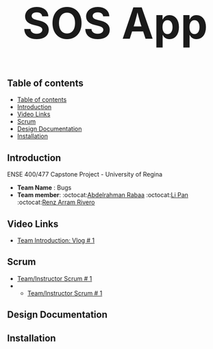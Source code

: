 <h1 align="center" style="font-size:100px" >
  SOS App
</h1>

## Table of contents
- [Table of contents](#table-of-contents)
- [Introduction](#introduction)
- [Video Links](#video-links)
- [Scrum](#scrum)
- [Design Documentation](#design-documentation)
- [Installation](#installation)


## Introduction
ENSE 400/477 Capstone Project - University of Regina 
- **Team Name** : Bugs
- **Team member**: :octocat:[Abdelrahman Rabaa](https://github.com/Rabaa-basha) :octocat:[Li Pan](https://github.com/panli200) :octocat:[Renz Arram Rivero](https://github.com/renzrivero)

## Video Links
- [Team Introduction: Vlog # 1](https://youtu.be/ziVtzf-9uPU)

## Scrum
- [Team/Instructor Scrum # 1](https://github.com/panli200/SOSApp/blob/main/Documentation/Scrums/Scrum%231.pdf)
- - [Team/Instructor Scrum # 1](https://github.com/panli200/SOSApp/blob/main/Documentation/Scrums/Scrum%232.pdf)

## Design Documentation

## Installation
